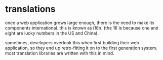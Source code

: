 translations
============

once a web application grows large enough, there is the need to make its
components international. this is known as i18n. (the 18 is because one and
eight are lucky numbers in the US and China).

sometimes, developers overlook this when first building their web application,
so they end up retro-fitting it on to the first generation system. most
translation libraries are written with this in mind.
